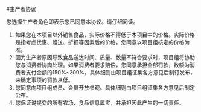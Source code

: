 #生产者协议

您选择生产者角色即表示您已同意本协议。请仔细阅读。

1. 如果您在本项目以外销售食品，实际价格不得低于本项目中的价格。实际价格是指考虑优惠、赠送、折扣等因素后的价格，您同意以项目组核定的价格为准。
2. 因为生产者原因导致食品送达时间、质量、数量不符合要求时，项目组将协助您与消费者协商处理。如果消费者要求赔偿，您同意承担全部罚款，数额为消费者支付金额的150%~200%。具体细则由项目组征集各方意见后制订发布，未确定事项的罚款从低。
3. 您同意向项目组成员、会员开放参观。具体细则由项目组征集各方意见后制定公布。
4. 您保证说提交的所有农场、食品信息属实，并承担因此产生的一切责任。